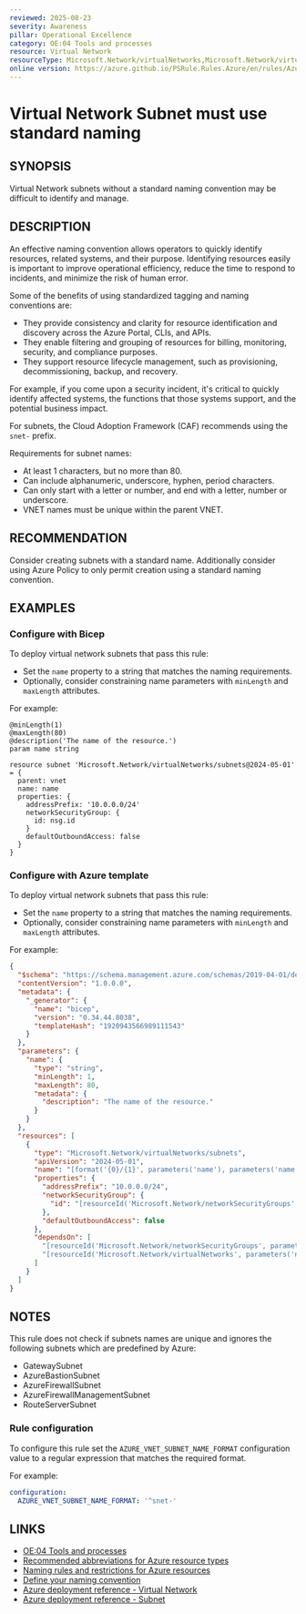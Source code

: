 ```yaml
---
reviewed: 2025-08-23
severity: Awareness
pillar: Operational Excellence
category: OE:04 Tools and processes
resource: Virtual Network
resourceType: Microsoft.Network/virtualNetworks,Microsoft.Network/virtualNetworks/subnets
online version: https://azure.github.io/PSRule.Rules.Azure/en/rules/Azure.VNET.SubnetNaming/
---
```


# Virtual Network Subnet must use standard naming

## SYNOPSIS

Virtual Network subnets without a standard naming convention may be difficult to identify and manage.

## DESCRIPTION

An effective naming convention allows operators to quickly identify resources, related systems, and their purpose.
Identifying resources easily is important to improve operational efficiency, reduce the time to respond to incidents,
and minimize the risk of human error.

Some of the benefits of using standardized tagging and naming conventions are:

- They provide consistency and clarity for resource identification and discovery across the Azure Portal, CLIs, and APIs.
- They enable filtering and grouping of resources for billing, monitoring, security, and compliance purposes.
- They support resource lifecycle management, such as provisioning, decommissioning, backup, and recovery.

For example, if you come upon a security incident, it's critical to quickly identify affected systems,
the functions that those systems support, and the potential business impact.

For subnets, the Cloud Adoption Framework (CAF) recommends using the `snet-` prefix.

Requirements for subnet names:

- At least 1 characters, but no more than 80.
- Can include alphanumeric, underscore, hyphen, period characters.
- Can only start with a letter or number, and end with a letter, number or underscore.
- VNET names must be unique within the parent VNET.

## RECOMMENDATION

Consider creating subnets with a standard name.
Additionally consider using Azure Policy to only permit creation using a standard naming convention.

## EXAMPLES

### Configure with Bicep

To deploy virtual network subnets that pass this rule:

- Set the `name` property to a string that matches the naming requirements.
- Optionally, consider constraining name parameters with `minLength` and `maxLength` attributes.

For example:

```bicep
@minLength(1)
@maxLength(80)
@description('The name of the resource.')
param name string

resource subnet 'Microsoft.Network/virtualNetworks/subnets@2024-05-01' = {
  parent: vnet
  name: name
  properties: {
    addressPrefix: '10.0.0.0/24'
    networkSecurityGroup: {
      id: nsg.id
    }
    defaultOutboundAccess: false
  }
}
```

<!-- external:avm avm/res/network/virtual-network/subnet name -->

### Configure with Azure template

To deploy virtual network subnets that pass this rule:

- Set the `name` property to a string that matches the naming requirements.
- Optionally, consider constraining name parameters with `minLength` and `maxLength` attributes.

For example:

```json
{
  "$schema": "https://schema.management.azure.com/schemas/2019-04-01/deploymentTemplate.json#",
  "contentVersion": "1.0.0.0",
  "metadata": {
    "_generator": {
      "name": "bicep",
      "version": "0.34.44.8038",
      "templateHash": "1920943566989111543"
    }
  },
  "parameters": {
    "name": {
      "type": "string",
      "minLength": 1,
      "maxLength": 80,
      "metadata": {
        "description": "The name of the resource."
      }
    }
  },
  "resources": [
    {
      "type": "Microsoft.Network/virtualNetworks/subnets",
      "apiVersion": "2024-05-01",
      "name": "[format('{0}/{1}', parameters('name'), parameters('name'))]",
      "properties": {
        "addressPrefix": "10.0.0.0/24",
        "networkSecurityGroup": {
          "id": "[resourceId('Microsoft.Network/networkSecurityGroups', parameters('name'))]"
        },
        "defaultOutboundAccess": false
      },
      "dependsOn": [
        "[resourceId('Microsoft.Network/networkSecurityGroups', parameters('name'))]",
        "[resourceId('Microsoft.Network/virtualNetworks', parameters('name'))]"
      ]
    }
  ]
}
```

## NOTES

This rule does not check if subnets names are unique and ignores the following subnets which are predefined by Azure:

- GatewaySubnet
- AzureBastionSubnet
- AzureFirewallSubnet
- AzureFirewallManagementSubnet
- RouteServerSubnet

<!-- caf:note name-format -->

### Rule configuration

<!-- module:config rule AZURE_VNET_SUBNET_NAME_FORMAT -->

To configure this rule set the `AZURE_VNET_SUBNET_NAME_FORMAT` configuration value to a regular expression
that matches the required format.

For example:

```yaml
configuration:
  AZURE_VNET_SUBNET_NAME_FORMAT: '^snet-'
```

## LINKS

- [OE:04 Tools and processes](https://learn.microsoft.com/azure/well-architected/operational-excellence/tools-processes)
- [Recommended abbreviations for Azure resource types](https://learn.microsoft.com/azure/cloud-adoption-framework/ready/azure-best-practices/resource-abbreviations)
- [Naming rules and restrictions for Azure resources](https://learn.microsoft.com/azure/azure-resource-manager/management/resource-name-rules)
- [Define your naming convention](https://learn.microsoft.com/azure/cloud-adoption-framework/ready/azure-best-practices/resource-naming)
- [Azure deployment reference - Virtual Network](https://learn.microsoft.com/azure/templates/microsoft.network/virtualnetworks)
- [Azure deployment reference - Subnet](https://learn.microsoft.com/azure/templates/microsoft.network/virtualnetworks/subnets)

